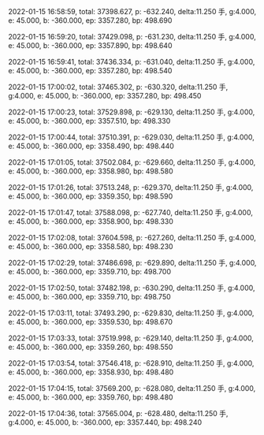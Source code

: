 2022-01-15 16:58:59, total: 37398.627, p: -632.240, delta:11.250 手, g:4.000, e: 45.000, b: -360.000, ep: 3357.280, bp: 498.690

2022-01-15 16:59:20, total: 37429.098, p: -631.230, delta:11.250 手, g:4.000, e: 45.000, b: -360.000, ep: 3357.890, bp: 498.640

2022-01-15 16:59:41, total: 37436.334, p: -631.040, delta:11.250 手, g:4.000, e: 45.000, b: -360.000, ep: 3357.280, bp: 498.540

2022-01-15 17:00:02, total: 37465.302, p: -630.320, delta:11.250 手, g:4.000, e: 45.000, b: -360.000, ep: 3357.280, bp: 498.450

2022-01-15 17:00:23, total: 37529.898, p: -629.130, delta:11.250 手, g:4.000, e: 45.000, b: -360.000, ep: 3357.510, bp: 498.330

2022-01-15 17:00:44, total: 37510.391, p: -629.030, delta:11.250 手, g:4.000, e: 45.000, b: -360.000, ep: 3358.490, bp: 498.440

2022-01-15 17:01:05, total: 37502.084, p: -629.660, delta:11.250 手, g:4.000, e: 45.000, b: -360.000, ep: 3358.980, bp: 498.580

2022-01-15 17:01:26, total: 37513.248, p: -629.370, delta:11.250 手, g:4.000, e: 45.000, b: -360.000, ep: 3359.350, bp: 498.590

2022-01-15 17:01:47, total: 37588.098, p: -627.740, delta:11.250 手, g:4.000, e: 45.000, b: -360.000, ep: 3358.900, bp: 498.330

2022-01-15 17:02:08, total: 37604.598, p: -627.260, delta:11.250 手, g:4.000, e: 45.000, b: -360.000, ep: 3358.580, bp: 498.230

2022-01-15 17:02:29, total: 37486.698, p: -629.890, delta:11.250 手, g:4.000, e: 45.000, b: -360.000, ep: 3359.710, bp: 498.700

2022-01-15 17:02:50, total: 37482.198, p: -630.290, delta:11.250 手, g:4.000, e: 45.000, b: -360.000, ep: 3359.710, bp: 498.750

2022-01-15 17:03:11, total: 37493.290, p: -629.830, delta:11.250 手, g:4.000, e: 45.000, b: -360.000, ep: 3359.530, bp: 498.670

2022-01-15 17:03:33, total: 37519.998, p: -629.140, delta:11.250 手, g:4.000, e: 45.000, b: -360.000, ep: 3359.260, bp: 498.550

2022-01-15 17:03:54, total: 37546.418, p: -628.910, delta:11.250 手, g:4.000, e: 45.000, b: -360.000, ep: 3358.930, bp: 498.480

2022-01-15 17:04:15, total: 37569.200, p: -628.080, delta:11.250 手, g:4.000, e: 45.000, b: -360.000, ep: 3359.760, bp: 498.480

2022-01-15 17:04:36, total: 37565.004, p: -628.480, delta:11.250 手, g:4.000, e: 45.000, b: -360.000, ep: 3357.440, bp: 498.240
